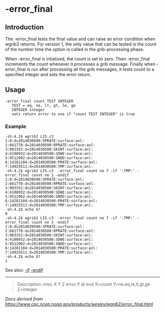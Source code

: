 # -error_final

## Introduction

The -error_final tests the final value
and can raise an error condition when wgrib2 returns.
For version 1, the only value that can be tested is the count
of the number time the option is called in the grib-processing phase.

When -error_final is intialized, the count is set to zero.
Then -error_final increments the count whenever it processes
a grib message.
Finally when -error_final is run after processing all the grib
messages, it tests count to a specified integer and sets the error return.

## Usage

```
-error_final count TEST INTEGER
   TEST = eq, ne, lt, gt, le, ge
   INTEGER integer
   sets return error to one if "count TEST INTEGER" is true
```

### Example

```
-sh-4.2$ wgrib2 LIS.c3
1:0:d=2014030500:SPRATE:surface:anl:
2:661778:d=2014030500:RPRATE:surface:anl:
3:903352:d=2014030500:SKINT:surface:anl:
4:4108932:d=2014030500:SDWE:surface:anl:
5:9512902:d=2014030500:SNOD:surface:anl:
6:14281104:d=2014030500:PRATE:surface:anl:
7:14925511:d=2014030500:TMP:surface:anl:
-sh-4.2$ wgrib2 LIS.c3  -error_final count ne 7 -if ':TMP:' -error_final count ne 1 -endif
1:0:d=2014030500:SPRATE:surface:anl:
2:661778:d=2014030500:RPRATE:surface:anl:
3:903352:d=2014030500:SKINT:surface:anl:
4:4108932:d=2014030500:SDWE:surface:anl:
5:9512902:d=2014030500:SNOD:surface:anl:
6:14281104:d=2014030500:PRATE:surface:anl:
7:14925511:d=2014030500:TMP:surface:anl:
-sh-4.2$ echo $?
0
-sh-4.2$ wgrib2 LIS.c3  -error_final count ne 7 -if ':TMP:' -error_final count ne 3 -endif
1:0:d=2014030500:SPRATE:surface:anl:
2:661778:d=2014030500:RPRATE:surface:anl:
3:903352:d=2014030500:SKINT:surface:anl:
4:4108932:d=2014030500:SDWE:surface:anl:
5:9512902:d=2014030500:SNOD:surface:anl:
6:14281104:d=2014030500:PRATE:surface:anl:
7:14925511:d=2014030500:TMP:surface:anl:
-sh-4.2$ echo $?
1
```

See also:
[-if](./if.md)
[-endif](./endif.md)

---

> Description: misc X Y Z error if at end X=count Y=ne,eq,le,lt,gt,ge Z=integer

_Docs derived from <https://www.cpc.ncep.noaa.gov/products/wesley/wgrib2/error_final.html>_
